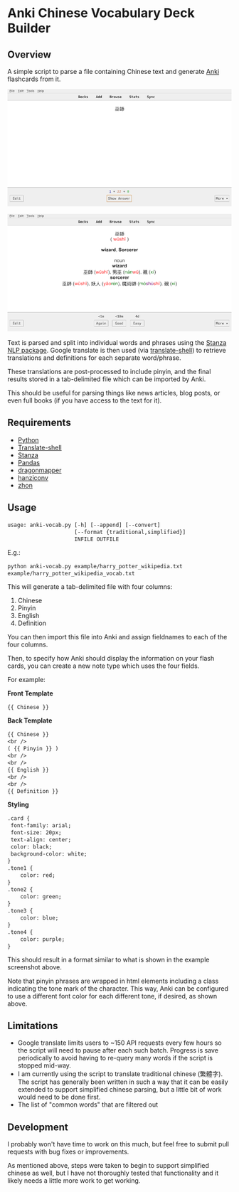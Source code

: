 Anki Chinese Vocabulary Deck Builder
====================================

Overview
--------

A simple script to parse a file containing Chinese text and generate
[Anki](https://apps.ankiweb.net/) flashcards from it.

![Example front](extra/example_front.png)

![Example back](extra/example_back.png)

Text is parsed and split into individual words and phrases using the [Stanza NLP package](https://stanfordnlp.github.io/stanza/).
Google translate is then used (via [translate-shell](https://github.com/soimort/translate-shell)) to retrieve translations and
definitions for each separate word/phrase.

These translations are post-processed to include pinyin, and the final results stored in
a tab-delimited file which can be imported by Anki.

This should be useful for parsing things like news articles, blog posts, or even full
books (if you have access to the text for it).

Requirements
------------

- [Python](https://www.python.org/)
- [Translate-shell](https://github.com/soimort/translate-shell)
- [Stanza](https://stanfordnlp.github.io/stanza/)
- [Pandas](https://pandas.pydata.org/)
- [dragonmapper](https://github.com/tsroten/dragonmapper)
- [hanziconv](https://pythonhosted.org/hanziconv/)
- [zhon](https://pypi.org/project/zhon/)

Usage
-----

```
usage: anki-vocab.py [-h] [--append] [--convert]
                     [--format {traditional,simplified}]
                     INFILE OUTFILE
```

E.g.:

```
python anki-vocab.py example/harry_potter_wikipedia.txt example/harry_potter_wikipedia_vocab.txt
```

This will generate a tab-delimited file with four columns:

1. Chinese
2. Pinyin
3. English
4. Definition

You can then import this file into Anki and assign fieldnames to each of the four
columns.

Then, to specify how Anki should display the information on your flash cards, you can
create a new note type which uses the four fields.

For example:

**Front Template**

```
{{ Chinese }}
```

**Back Template**

```
{{ Chinese }}
<br />
( {{ Pinyin }} )
<br />
<br />
{{ English }}
<br />
<br />
{{ Definition }}
```

**Styling**

```
.card {
 font-family: arial;
 font-size: 20px;
 text-align: center;
 color: black;
 background-color: white;
}
.tone1 {
	color: red;
}
.tone2 {
	color: green;
}
.tone3 {
	color: blue;
}
.tone4 {
	color: purple;
}
```

This should result in a format similar to what is shown in the example screenshot above.

Note that pinyin phrases are wrapped in html elements including a class indicating the tone mark
of the character. This way, Anki can be configured to use a different font color for
each different tone, if desired, as shown above.

Limitations
-----------

- Google translate limits users to ~150 API requests every few hours so the script will
  need to pause after each such batch. Progress is save periodically to avoid having to
  re-query many words if the script is stopped mid-way.
- I am currently using the script to translate traditional chinese (繁體字). The script has
  generally been written in such a way that it can be easily extended to support
  simplified chinese parsing, but a little bit of work would need to be done first.
- The list of "common words" that are filtered out 

Development
-----------

I probably won't have time to work on this much, but feel free to submit pull requests
with bug fixes or improvements.

As mentioned above, steps were taken to begin to support simplified chinese as well, but
I have not thoroughly tested that functionality and it likely needs a little more work
to get working.


